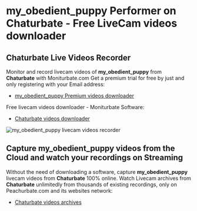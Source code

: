 # my_obedient_puppy Performer on Chaturbate - Free LiveCam videos downloader

## Chaturbate Live Videos Recorder

Monitor and record livecam videos of **my_obedient_puppy** from **Chaturbate** with Moniturbate.com
Get a premium trial for free by just and only registering with your Email address:
* [my_obedient_puppy Premium videos downloader](https://moniturbate.com/request-demo-licence-key.html)

Free livecam videos downloader - Moniturbate Software:
* [Chaturbate videos downloader](https://moniturbate.com/moniturbate-download-software.html)

![my_obedient_puppy livecam videos recorder](https://peachurnet.com/templates/moniturbate-software.png)


## Capture my_obedient_puppy videos from the Cloud and watch your recordings on Streaming

Without the need of downloading a software, capture **my_obedient_puppy** livecam videos from **Chaturbate** 100% online.
Watch Livecam archives from **Chaturbate** unlimitedly from thousands of existing recordings, only on Peachurbate.com and its websites network:
* [Chaturbate videos archives](https://peachurnet.com/)